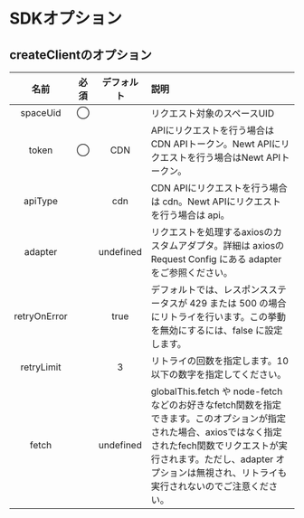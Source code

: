 # SDKオプション

## createClientのオプション



| 名前 | 必須 | デフォルト | 説明　|
| :--------: | :--------: | :--------: | :-------- |
| spaceUid| ◯	|	| リクエスト対象のスペースUID |
| token |	◯	|	CDN| APIにリクエストを行う場合はCDN APIトークン。Newt APIにリクエストを行う場合はNewt APIトークン。 |
| apiType |	|	cdn |	CDN APIにリクエストを行う場合は cdn。Newt APIにリクエストを行う場合は api。 |
| adapter|	|	undefined	|リクエストを処理するaxiosのカスタムアダプタ。詳細は axiosのRequest Config にある adapter をご参照ください。|
| retryOnError| |	true | デフォルトでは、レスポンスステータスが 429 または 500 の場合にリトライを行います。この挙動を無効にするには、false に設定します。 |
|retryLimit | | 3	| リトライの回数を指定します。10 以下の数字を指定してください。|
|fetch| |	undefined |	globalThis.fetch や node-fetch などのお好きなfetch関数を指定できます。このオプションが指定された場合、axiosではなく指定されたfech関数でリクエストが実行されます。ただし、adapter オプションは無視され、リトライも実行されないのでご注意ください。|
  
